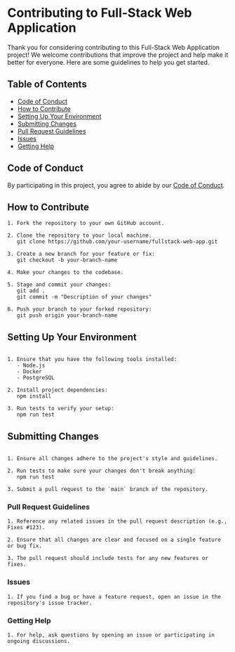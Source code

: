 # Contributing to Full-Stack Web Application

Thank you for considering contributing to this Full-Stack Web Application project! We welcome contributions that improve the project and help make it better for everyone. Here are some guidelines to help you get started.

## Table of Contents
- [Code of Conduct](#code-of-conduct)
- [How to Contribute](#how-to-contribute)
- [Setting Up Your Environment](#setting-up-your-environment)
- [Submitting Changes](#submitting-changes)
- [Pull Request Guidelines](#pull-request-guidelines)
- [Issues](#issues)
- [Getting Help](#getting-help)

## Code of Conduct

By participating in this project, you agree to abide by our [Code of Conduct](CODE_OF_CONDUCT.md).

## How to Contribute

```
1. Fork the repository to your own GitHub account.

2. Clone the repository to your local machine.
   git clone https://github.com/your-username/fullstack-web-app.git

3. Create a new branch for your feature or fix:
   git checkout -b your-branch-name

4. Make your changes to the codebase.

5. Stage and commit your changes:
   git add .
   git commit -m "Description of your changes"

6. Push your branch to your forked repository:
   git push origin your-branch-name
```
## Setting Up Your Environment

```

1. Ensure that you have the following tools installed:
   - Node.js
   - Docker
   - PostgreSQL

2. Install project dependencies:
   npm install

3. Run tests to verify your setup:
   npm run test
```
## Submitting Changes

```

1. Ensure all changes adhere to the project's style and guidelines.

2. Run tests to make sure your changes don't break anything:
   npm run test

3. Submit a pull request to the `main` branch of the repository.
```

### Pull Request Guidelines


```
1. Reference any related issues in the pull request description (e.g., Fixes #123).

2. Ensure that all changes are clear and focused on a single feature or bug fix.

3. The pull request should include tests for any new features or fixes.
```

### Issues
```
1. If you find a bug or have a feature request, open an issue in the repository's issue tracker.
```

### Getting Help
```
1. For help, ask questions by opening an issue or participating in ongoing discussions.
